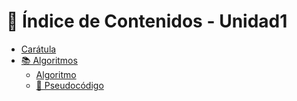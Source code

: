 # 📑 Índice de Contenidos - Unidad1
 
- [Carátula](Unidad1.md)
- [📚 Algoritmos](Unidad1.md)
  - [Algoritmo](Unidad1.md#algoritmo)
  - [📝 Pseudocódigo](Unidad1.md#pseudocodigo)


